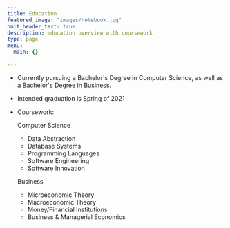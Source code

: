 ```yaml
---
title: Education
featured_image: "images/notebook.jpg"
omit_header_text: true
description: education overview with coursework
type: page
menu:
  main: {}

---
```


- Currently pursuing a Bachelor's Degree in Computer Science, as well as a Bachelor's Degree in Business.

- Intended graduation is Spring of 2021

- Coursework:
					
	Computer Science
	
	- Data Abstraction					
	- Database Systems					
	- Programming Languages			
	- Software Engineering				
	- Software Innovation
	
	
	Business
	
	- Microeconomic Theory
	- Macroeconomic Theory
	- Money/Financial Institutions
	- Business & Managerial Economics